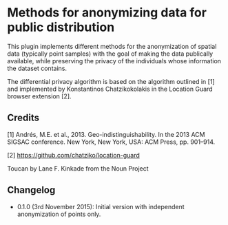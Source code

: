 # Methods for anonymizing data for public distribution

This plugin implements different methods for the anonymization of spatial
data (typically point samples) with the goal of making the data publically
available, while preserving the privacy of the individuals whose information
the dataset contains.

The differential privacy algorithm is based on the algorithm outlined in [1]
and implemented by Konstantinos Chatzikokolakis in the Location Guard
browser extension [2].

## Credits

[1] Andrés, M.E. et al., 2013. Geo-indistinguishability. In the 2013 ACM
SIGSAC conference. New York, New York, USA: ACM Press, pp. 901–914.

[2] https://github.com/chatziko/location-guard

Toucan by Lane F. Kinkade from the Noun Project

## Changelog

* 0.1.0 (3rd November 2015): Initial version with independent anonymization of 
  points only.
